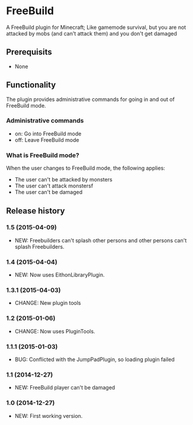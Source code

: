 # FreeBuild

A FreeBuild plugin for Minecraft; Like gamemode survival, but you are not attacked by mobs (and can't attack them) and you don't get damaged

## Prerequisits

* None

## Functionality

The plugin provides administrative commands for going in and out of FreeBuild mode.

### Administrative commands

* on: Go into FreeBuild mode
* off: Leave FreeBuild mode

### What is FreeBuild mode?

When the user changes to FreeBuild mode, the following applies:

* The user can't be attacked by monsters
* The user can't attack monstersf
* The user can't be damaged

## Release history

### 1.5 (2015-04-09)

* NEW: Freebuilders can't splash other persons and other persons can't splash Freebuilders.

### 1.4 (2015-04-04)

* NEW: Now uses EithonLibraryPlugin.

### 1.3.1 (2015-04-03)

* CHANGE: New plugin tools

### 1.2 (2015-01-06)

* CHANGE: Now uses PluginTools.

### 1.1.1 (2015-01-03)

* BUG: Conflicted with the JumpPadPlugin, so loading plugin failed

### 1.1 (2014-12-27)

* NEW: FreeBuild player can't be damaged

### 1.0 (2014-12-27)

* NEW: First working version.
